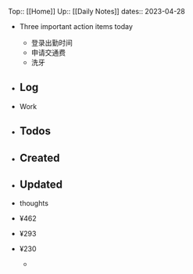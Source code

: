 Top:: [[Home]]
Up:: [[Daily Notes]]
dates:: 2023-04-28

- Three important action items today
	- 登录出勤时间
	- 申请交通费
	- 洗牙
- Log
	- 
- Work
- Todos
	- 
- Created
	- 
- Updated
	- 
- thoughts 

-   ﻿¥462
-   ﻿¥293
-   ﻿¥230

	- 